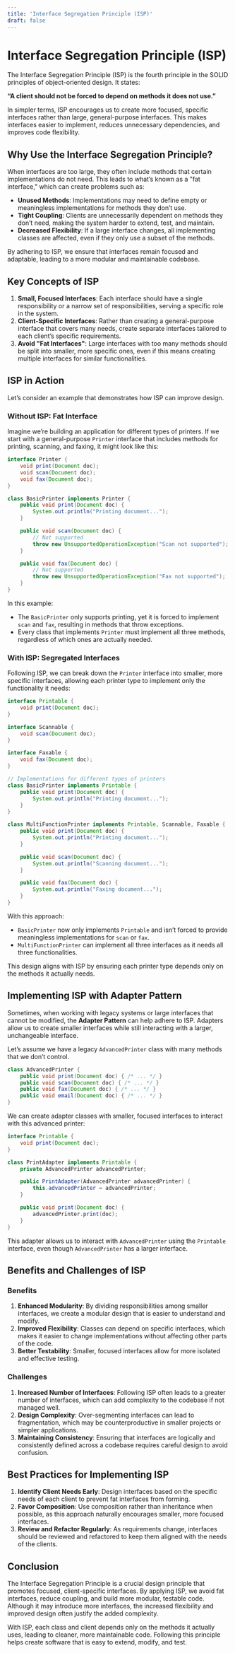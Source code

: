 ```yaml
---
title: 'Interface Segregation Principle (ISP)'
draft: false
---
```


# Interface Segregation Principle (ISP)

The Interface Segregation Principle (ISP) is the fourth principle in the SOLID principles of object-oriented design. It states:

**“A client should not be forced to depend on methods it does not use.”**

In simpler terms, ISP encourages us to create more focused, specific interfaces rather than large, general-purpose interfaces. This makes interfaces easier to implement, reduces unnecessary dependencies, and improves code flexibility.

## Why Use the Interface Segregation Principle?

When interfaces are too large, they often include methods that certain implementations do not need. This leads to what’s known as a "fat interface," which can create problems such as:
- **Unused Methods**: Implementations may need to define empty or meaningless implementations for methods they don’t use.
- **Tight Coupling**: Clients are unnecessarily dependent on methods they don’t need, making the system harder to extend, test, and maintain.
- **Decreased Flexibility**: If a large interface changes, all implementing classes are affected, even if they only use a subset of the methods.

By adhering to ISP, we ensure that interfaces remain focused and adaptable, leading to a more modular and maintainable codebase.

## Key Concepts of ISP

1. **Small, Focused Interfaces**: Each interface should have a single responsibility or a narrow set of responsibilities, serving a specific role in the system.
2. **Client-Specific Interfaces**: Rather than creating a general-purpose interface that covers many needs, create separate interfaces tailored to each client’s specific requirements.
3. **Avoid "Fat Interfaces"**: Large interfaces with too many methods should be split into smaller, more specific ones, even if this means creating multiple interfaces for similar functionalities.

## ISP in Action

Let’s consider an example that demonstrates how ISP can improve design.

### Without ISP: Fat Interface

Imagine we’re building an application for different types of printers. If we start with a general-purpose `Printer` interface that includes methods for printing, scanning, and faxing, it might look like this:

```java
interface Printer {
    void print(Document doc);
    void scan(Document doc);
    void fax(Document doc);
}

class BasicPrinter implements Printer {
    public void print(Document doc) {
        System.out.println("Printing document...");
    }

    public void scan(Document doc) {
        // Not supported
        throw new UnsupportedOperationException("Scan not supported");
    }

    public void fax(Document doc) {
        // Not supported
        throw new UnsupportedOperationException("Fax not supported");
    }
}
```

In this example:
- The `BasicPrinter` only supports printing, yet it is forced to implement `scan` and `fax`, resulting in methods that throw exceptions.
- Every class that implements `Printer` must implement all three methods, regardless of which ones are actually needed.

### With ISP: Segregated Interfaces

Following ISP, we can break down the `Printer` interface into smaller, more specific interfaces, allowing each printer type to implement only the functionality it needs:

```java
interface Printable {
    void print(Document doc);
}

interface Scannable {
    void scan(Document doc);
}

interface Faxable {
    void fax(Document doc);
}

// Implementations for different types of printers
class BasicPrinter implements Printable {
    public void print(Document doc) {
        System.out.println("Printing document...");
    }
}

class MultiFunctionPrinter implements Printable, Scannable, Faxable {
    public void print(Document doc) {
        System.out.println("Printing document...");
    }

    public void scan(Document doc) {
        System.out.println("Scanning document...");
    }

    public void fax(Document doc) {
        System.out.println("Faxing document...");
    }
}
```

With this approach:
- `BasicPrinter` now only implements `Printable` and isn’t forced to provide meaningless implementations for `scan` or `fax`.
- `MultiFunctionPrinter` can implement all three interfaces as it needs all three functionalities.

This design aligns with ISP by ensuring each printer type depends only on the methods it actually needs.

## Implementing ISP with Adapter Pattern

Sometimes, when working with legacy systems or large interfaces that cannot be modified, the **Adapter Pattern** can help adhere to ISP. Adapters allow us to create smaller interfaces while still interacting with a larger, unchangeable interface.

Let’s assume we have a legacy `AdvancedPrinter` class with many methods that we don’t control.

```java
class AdvancedPrinter {
    public void print(Document doc) { /* ... */ }
    public void scan(Document doc) { /* ... */ }
    public void fax(Document doc) { /* ... */ }
    public void email(Document doc) { /* ... */ }
}
```

We can create adapter classes with smaller, focused interfaces to interact with this advanced printer:

```java
interface Printable {
    void print(Document doc);
}

class PrintAdapter implements Printable {
    private AdvancedPrinter advancedPrinter;

    public PrintAdapter(AdvancedPrinter advancedPrinter) {
        this.advancedPrinter = advancedPrinter;
    }

    public void print(Document doc) {
        advancedPrinter.print(doc);
    }
}
```

This adapter allows us to interact with `AdvancedPrinter` using the `Printable` interface, even though `AdvancedPrinter` has a larger interface.

## Benefits and Challenges of ISP

### Benefits
1. **Enhanced Modularity**: By dividing responsibilities among smaller interfaces, we create a modular design that is easier to understand and modify.
2. **Improved Flexibility**: Classes can depend on specific interfaces, which makes it easier to change implementations without affecting other parts of the code.
3. **Better Testability**: Smaller, focused interfaces allow for more isolated and effective testing.

### Challenges
1. **Increased Number of Interfaces**: Following ISP often leads to a greater number of interfaces, which can add complexity to the codebase if not managed well.
2. **Design Complexity**: Over-segmenting interfaces can lead to fragmentation, which may be counterproductive in smaller projects or simpler applications.
3. **Maintaining Consistency**: Ensuring that interfaces are logically and consistently defined across a codebase requires careful design to avoid confusion.

## Best Practices for Implementing ISP

1. **Identify Client Needs Early**: Design interfaces based on the specific needs of each client to prevent fat interfaces from forming.
2. **Favor Composition**: Use composition rather than inheritance when possible, as this approach naturally encourages smaller, more focused interfaces.
3. **Review and Refactor Regularly**: As requirements change, interfaces should be reviewed and refactored to keep them aligned with the needs of the clients.

## Conclusion

The Interface Segregation Principle is a crucial design principle that promotes focused, client-specific interfaces. By applying ISP, we avoid fat interfaces, reduce coupling, and build more modular, testable code. Although it may introduce more interfaces, the increased flexibility and improved design often justify the added complexity.

With ISP, each class and client depends only on the methods it actually uses, leading to cleaner, more maintainable code. Following this principle helps create software that is easy to extend, modify, and test.